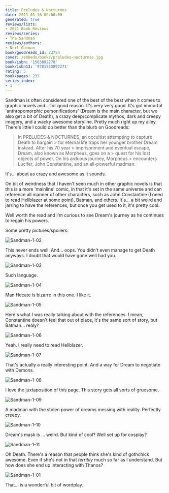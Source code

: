 ```yaml
---
title: Preludes & Nocturnes
date: 2021-01-16 00:00:00
generated: true
reviews/lists:
- 2021 Book Reviews
reviews/series:
- The Sandman
reviews/authors:
- Neil Gaiman
book/goodreads_id: 23754
cover: /embeds/books/preludes-nocturnes.jpg
book/isbn: '1563892278'
book/isbn13: '9781563892271'
rating: 5
book/pages: 233
series_index:
- 1
---
```

Sandman is often considered one of the best of the best when it comes to graphic novels and... for good reason. It's very very good. It's got immortal 'anthropomorphic personifications' (Dream is the main character, but we also get a bit of Death), a crazy deep/complicate mythos, dark and creepy imagery, and a wacky awesome storyline. Pretty much right up my alley. There's little I could do better than the blurb on Goodreads:  

> In PRELUDES & NOCTURNES, an occultist attempting to capture Death to bargain > for eternal life traps her younger brother Dream instead. After his 70 year > imprisonment and eventual escape, Dream, also known as Morpheus, goes on a > quest for his lost objects of power. On his arduous journey, Morpheus > encounters Lucifer, John Constantine, and an all-powerful madman.

<!--more-->

It's... about as crazy and awesome as it sounds.  

On bit of weirdness that I haven't seen much in other graphic novels is that this is a more 'mainline' comic, in that it's set in the same universe and can reference all manner of other characters, such as John Constantine (I need to read Hellblazer at some point), Batman, and others. It's... a bit weird and jarring to have the references, but once you get used to it, it's pretty cool.  

Well worth the read and I'm curious to see Dream's journey as he continues to regain his powers.  

Some pretty pictures/spoilers:  

![Sandman-1-02](/embeds/books/attachments/sandman-1-02.jpg)  

This never ends well. And... oops. You didn't even manage to get Death anyways. I doubt that would have gone well had you.  

![Sandman-1-03](/embeds/books/attachments/sandman-1-03.jpg)  

Such language.  

![Sandman-1-04](/embeds/books/attachments/sandman-1-04.jpg)  

Man Hecate is bizarre in this one. I like it.  

![Sandman-1-05](/embeds/books/attachments/sandman-1-05.jpg)  

Here's what I was really talking about with the references. I mean, Constantine doesn't feel that out of place, it's the same sort of story, but Batman... realy?  

![Sandman-1-06](/embeds/books/attachments/sandman-1-06.jpg)  

Yeah. I really need to read Hellblazer.  

![Sandman-1-07](/embeds/books/attachments/sandman-1-07.jpg)  

That's actually a really interesting point. And a way for Dream to negotiate with Demons.  

![Sandman-1-08](/embeds/books/attachments/sandman-1-08.jpg)  

I love the juxtaposition of this page. This story gets all sorts of gruesome.  

![Sandman-1-09](/embeds/books/attachments/sandman-1-09.jpg)  

A madman with the stolen power of dreams messing with reality. Perfectly creepy.  

![Sandman-1-10](/embeds/books/attachments/sandman-1-10.jpg)  

Dream's mask is ... weird. But kind of cool? Well set up for cosplay?  

![Sandman-1-11](/embeds/books/attachments/sandman-1-11.jpg)  

Oh Death. There's a reason that people think she's kind of gothchick awesome. Even if she's not in that *terribly* much so far as I understand. But how does she end up interacting with Thanos?  

![Sandman-1-01](/embeds/books/attachments/sandman-1-01.jpg)  

That... is a wonderful bit of wordplay.